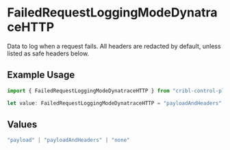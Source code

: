 # FailedRequestLoggingModeDynatraceHTTP

Data to log when a request fails. All headers are redacted by default, unless listed as safe headers below.

## Example Usage

```typescript
import { FailedRequestLoggingModeDynatraceHTTP } from "cribl-control-plane/models/operations";

let value: FailedRequestLoggingModeDynatraceHTTP = "payloadAndHeaders";
```

## Values

```typescript
"payload" | "payloadAndHeaders" | "none"
```